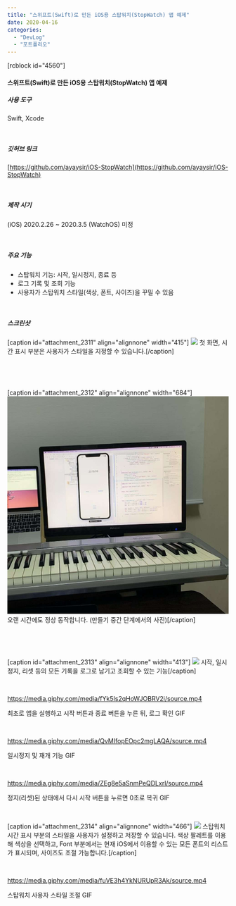 ```yaml
---
title: "스위프트(Swift)로 만든 iOS용 스탑워치(StopWatch) 앱 예제"
date: 2020-04-16
categories: 
  - "DevLog"
  - "포트폴리오"
---
```


\[rcblock id="4560"\]

#### **스위프트(Swift)로 만든 iOS용 스탑워치(StopWatch) 앱 예제**

##### 사용 도구

Swift, Xcode

 

##### 깃허브 링크

[https://github.com/ayaysir/iOS-StopWatch](https://github.com/ayaysir/iOS-StopWatch)

 

##### 제작 시기

(iOS) 2020.2.26 ~ 2020.3.5 (WatchOS) 미정

 

##### 주요 기능

- 스탑워치 기능: 시작, 일시정지, 종료 등
- 로그 기록 및 조회 기능
- 사용자가 스탑워치 스타일(색상, 폰트, 사이즈)을 꾸밀 수 있음

 

##### 스크린샷

\[caption id="attachment\_2311" align="alignnone" width="415"\] ![](/assets/img/wp-content/uploads/2020/04/스크린샷-2020-04-16-오후-2.12.35.png) 첫 화면, 시간 표시 부분은 사용자가 스타일을 지정할 수 있습니다.\[/caption\]

 

 

\[caption id="attachment\_2312" align="alignnone" width="684"\] ![](/assets/img/wp-content/uploads/2020/04/IMG_3092-e1587014803891.jpg) 오랜 시간에도 정상 동작합니다. (만들기 중간 단계에서의 사진)\[/caption\]

 

 

\[caption id="attachment\_2313" align="alignnone" width="413"\] ![](/assets/img/wp-content/uploads/2020/04/스크린샷-2020-04-16-오후-2.28.06.png) 시작, 일시정지, 리셋 등의 모든 기록을 로그로 남기고 조회할 수 있는 기능\[/caption\]

 

https://media.giphy.com/media/fYk5Is2qHoWJOBRV2i/source.mp4

최초로 앱을 실행하고 시작 버튼과 종료 버튼을 누른 뒤, 로그 확인 GIF

 

https://media.giphy.com/media/QvMIfopEOpc2mgLAQA/source.mp4

일시정지 및 재개 기능 GIF

 

https://media.giphy.com/media/ZEg8e5aSnmPeQDLxrl/source.mp4

정지(리셋)된 상태에서 다시 시작 버튼을 누르면 0초로 복귀 GIF

 

\[caption id="attachment\_2314" align="alignnone" width="466"\] ![](/assets/img/wp-content/uploads/2020/04/스크린샷-2020-04-16-오후-2.31.27.png) 스탑워치 시간 표시 부분의 스타일을 사용자가 설정하고 저장할 수 있습니다. 색상 팔레트를 이용해 색상을 선택하고, Font 부분에서는 현재 iOS에서 이용할 수 있는 모든 폰트의 리스트가 표시되며, 사이즈도 조절 가능합니다.\[/caption\]

 

https://media.giphy.com/media/fuVE3h4YkNURUpR3Ak/source.mp4

스탑워치 사용자 스타일 조절 GIF
